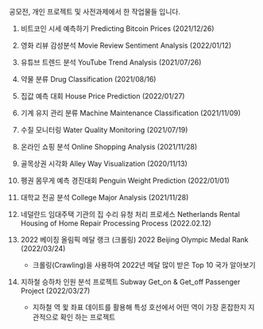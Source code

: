 공모전, 개인 프로젝트 및 사전과제에서 한 작업물들 입니다. 

1. 비트코인 시세 예측하기 Predicting Bitcoin Prices (2021/12/26)



2. 영화 리뷰 감성분석 Movie Review Sentiment Analysis (2022/01/12)



3. 유튜브 트렌드 분석 YouTube Trend Analysis (2021/07/26)



4. 약물 분류  Drug Classification (2021/08/16) 



5. 집값 예측 대회 House Price Prediction (2022/01/27) 



6. 기계 유지 관리 분류 Machine Maintenance Classification (2021/11/09) 



7. 수질 모니터링 Water Quality Monitoring (2021/07/19)



8. 온라인 쇼핑 분석 Online Shopping Analysis (2021/11/28) 



9. 골목상권 시각화 Alley Way Visualization  (2020/11/13) 



10. 펭권 몸무게 예측 경진대회 Penguin Weight Prediction (2022/01/01) 


11. 대학교 전공 분석 College Major Analysis (2021/11/28) 



12. 네덜란드 임대주택 기관의 집 수리 유청 처리 프로세스 Netherlands Rental Housing of Home Repair Processing Process (2022.02.12) 


13. 2022 베이징 올림픽 메달 랭크 (크롤링) 2022 Beijing Olympic Medal Rank (2022/03/24)
    - 크롤링(Crawling)을 사용하여 2022년 메달 많이 받은 Top 10 국가 알아보기 

15. 지하철 승하차 인원 분석 프로젝트 Subway Get_on & Get_off Passenger Project (2022/03/27)
    - 지하철 역 윛 좌표 데이트를 활용해 특성 호선에서 어떤 역이 가장 혼잡한지 지관적으로 확인 하는 프로젝트 
